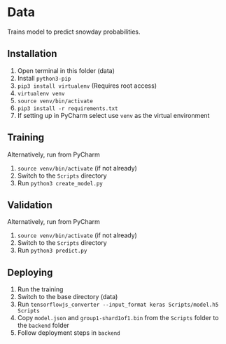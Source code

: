 # Data
Trains model to predict snowday probabilities.

## Installation
1. Open terminal in this folder (data)
1. Install `python3-pip`
1. `pip3 install virtualenv` (Requires root access)
1. `virtualenv venv`
1. `source venv/bin/activate`
1. `pip3 install -r requirements.txt`
1. If setting up in PyCharm select use `venv` as the virtual environment

## Training
Alternatively, run from PyCharm
1. `source venv/bin/activate` (if not already)
1. Switch to the `Scripts` directory
1. Run `python3 create_model.py`

## Validation
Alternatively, run from PyCharm
1. `source venv/bin/activate` (if not already)
1. Switch to the `Scripts` directory
1. Run `python3 predict.py`

## Deploying
1. Run the training
1. Switch to the base directory (data)
1. Run `tensorflowjs_converter --input_format keras Scripts/model.h5 Scripts`
1. Copy `model.json` and `group1-shard1of1.bin` from the `Scripts` folder to the `backend` folder
1. Follow deployment steps in `backend`